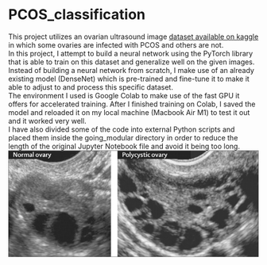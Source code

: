# PCOS_classification
This project utilizes an ovarian ultrasound image [dataset available on kaggle](https://www.kaggle.com/datasets/anaghachoudhari/pcos-detection-using-ultrasound-images) in which some ovaries are infected with PCOS and others are not. <br>
In this project, I attempt to build a neural network using the PyTorch library that is able to train on this dataset and generalize well on the given images. <br>
Instead of building a neural network from scratch, I make use of an already existing model (DenseNet) which is pre-trained and fine-tune it to make it able to adjust to and process this specific dataset. <br>
The environment I used is Google Colab to make use of the fast GPU it offers for accelerated training. After I finished training on Colab, I saved the model and reloaded it on my local machine (Macbook Air M1) to test it out and it worked very well. <br>
I have also divided some of the code into external Python scripts and placed them inside the going_modular directory in order to reduce the length of the original Jupyter Notebook file and avoid it being too long. <br>
![alt text](pcos.jpeg)
